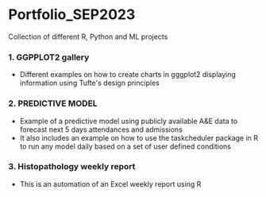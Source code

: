 # Portfolio_SEP2023
Collection of different R, Python and ML projects

### 1. GGPPLOT2 gallery
- Different examples on how to create charts in gggplot2  displaying information using Tufte's design principles

### 2. PREDICTIVE MODEL
- Example of a predictive model using publicly available A&E data to forecast next 5 days attendances and admissions
- It also includes an example on how to use the taskcheduler package in R to run any model daily based on a set of user defined conditions

### 3. Histopathology weekly report 
- This is an automation of an Excel weekly report using R
